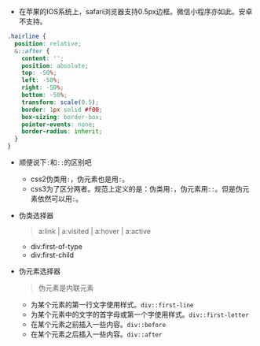 * 在苹果的IOS系统上，safari浏览器支持0.5px边框。微信小程序亦如此。安卓不支持。
```scss
.hairline {
  position: relative;
  &::after {
    content: '';
    position: absolute;
    top: -50%;
    left: -50%;
    right: -50%;
    bottom: -50%;
    transform: scale(0.5);
    border: 1px solid #f00;
    box-sizing: border-box;
    pointer-events: none;
    border-radius: inherit;
  }
}
```

* 顺便说下`:`和`::`的区别吧
  - css2伪类用`:`，伪元素也是用`:`。
  - css3为了区分两者。规范上定义的是：伪类用`:`，伪元素用`::`。但是伪元素依然可以用`:`。

* 伪类选择器
  > a:link | a:visited | a:hover | a:active
  - div:first-of-type
  - div:first-child

* 伪元素选择器
  > 伪元素是内联元素
  - 为某个元素的第一行文字使用样式。`div::first-line`
  - 为某个元素中的文字的首字母或第一个字使用样式。`div::first-letter`
  - 在某个元素之前插入一些内容。`div::before`
  - 在某个元素之后插入一些内容。`div::after`
